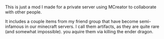 This is just a mod I made for a private server using MCreator to collaborate with other people.

It includes a couple items from my friend group that have become semi-infamous in our minecraft servers.
I call them artifacts, as they are quite rare (and somewhat impossible). you aquire them via killing the ender dragon.
